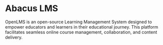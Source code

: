 # Abacus LMS
OpenLMS is an open-source Learning Management System designed to empower educators and learners in their educational journey. This platform facilitates seamless online course management, collaboration, and content delivery.
